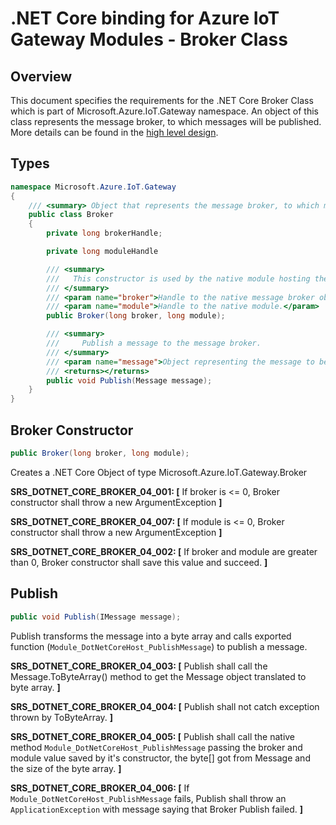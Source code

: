 .NET Core binding for Azure IoT Gateway Modules - Broker Class
==============================================================

Overview
--------


This document specifies the requirements for the .NET Core Broker Class which is part of Microsoft.Azure.IoT.Gateway namespace. 
An object of this class represents the message broker, to which messages will be published. 
More details can be found in the [high level design](./dotnet_core_binding_hld.md).

Types
-----
```C#
namespace Microsoft.Azure.IoT.Gateway
{
    /// <summary> Object that represents the message broker, to which messsages will be published </summary>
    public class Broker
    {
        private long brokerHandle;

        private long moduleHandle

        /// <summary>
        ///   This constructor is used by the native module hosting the CLR. The .NET Core module implementation will receive an instance of Broker and will never instantiate one directly. 
        /// </summary>
        /// <param name="broker">Handle to the native message broker object.</param>
        /// <param name="module">Handle to the native module.</param>
        public Broker(long broker, long module);

        /// <summary>
        ///     Publish a message to the message broker. 
        /// </summary>
        /// <param name="message">Object representing the message to be published to the broker.</param>
        /// <returns></returns>
        public void Publish(Message message);
    }
}
```

Broker Constructor
----------------------
```C#
public Broker(long broker, long module);
```
Creates a .NET Core Object of type Microsoft.Azure.IoT.Gateway.Broker

**SRS_DOTNET_CORE_BROKER_04_001: [** If broker is <= 0, Broker constructor shall throw a new ArgumentException **]**

**SRS_DOTNET_CORE_BROKER_04_007: [** If module is <= 0, Broker constructor shall throw a new ArgumentException  **]**

**SRS_DOTNET_CORE_BROKER_04_002: [** If broker and module are greater than 0, Broker constructor shall save this value and succeed. **]**


Publish
-------
```C#
public void Publish(IMessage message);
```
Publish transforms the message into a byte array and calls exported function (`Module_DotNetCoreHost_PublishMessage`) to publish a message.

**SRS_DOTNET_CORE_BROKER_04_003: [** Publish shall call the Message.ToByteArray() method to get the Message object translated to byte array.  **]**

**SRS_DOTNET_CORE_BROKER_04_004: [** Publish shall not catch exception thrown by ToByteArray.  **]**

**SRS_DOTNET_CORE_BROKER_04_005: [** Publish shall call the native method `Module_DotNetCoreHost_PublishMessage` passing the broker and module value saved by it's constructor, the byte[] got from Message and the size of the byte array. **]**

**SRS_DOTNET_CORE_BROKER_04_006: [** If `Module_DotNetCoreHost_PublishMessage` fails, Publish shall throw an `ApplicationException` with message saying that Broker Publish failed. **]**